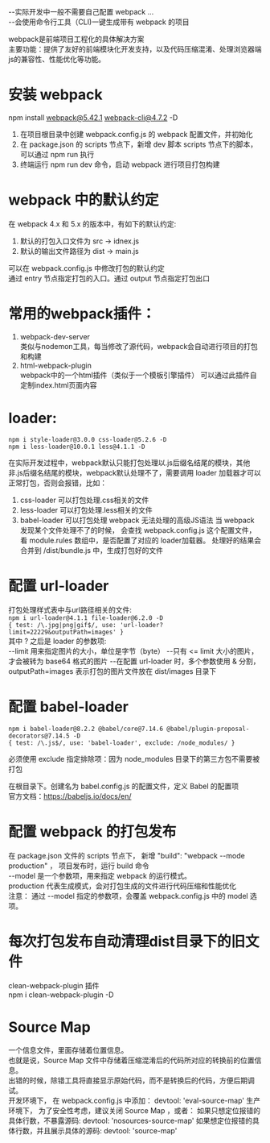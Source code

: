 --实际开发中一般不需要自己配置 webpack ...  
--会使用命令行工具（CLI)一键生成带有 webpack 的项目  


webpack是前端项目工程化的具体解决方案  
主要功能：提供了友好的前端模块化开发支持，以及代码压缩混淆、处理浏览器端js的兼容性、性能优化等功能。  

# 安装 webpack
npm install webpack@5.42.1 webpack-cli@4.7.2 -D  
1. 在项目根目录中创建 webpack.config.js 的 webpack 配置文件，并初始化
2. 在 package.json 的 scripts 节点下，新增 dev 脚本
    scripts 节点下的脚本，可以通过 npm run 执行
3. 终端运行 npm run dev 命令，启动 webpack 进行项目打包构建

# webpack 中的默认约定
在 webpack 4.x 和 5.x 的版本中，有如下的默认约定:   
1. 默认的打包入口文件为 src -> idnex.js
2. 默认的输出文件路径为 dist -> main.js

可以在 webpack.config.js 中修改打包的默认约定  
通过 entry 节点指定打包的入口。通过 output 节点指定打包出口  

# 常用的webpack插件：
1. webpack-dev-server  
    类似与nodemon工具，每当修改了源代码，webpack会自动进行项目的打包和构建
2. html-webpack-plugin  
    webpack中的一个html插件（类似于一个模板引擎插件）
    可以通过此插件自定制index.html页面内容


# loader:  
    npm i style-loader@3.0.0 css-loader@5.2.6 -D  
    npm i less-loader@10.0.1 less@4.1.1 -D  
在实际开发过程中，webpack默认只能打包处理以.js后缀名结尾的模块，其他非.js后缀名结尾的模块，webpack默认处理不了，需要调用 loader 加载器才可以正常打包，否则会报错，比如：
1. css-loader 可以打包处理.css相关的文件
2. less-loader 可以打包处理.less相关的文件
3. babel-loader 可以打包处理 webpack 无法处理的高级JS语法
当 webpack 发现某个文件处理不了的时候， 会查找 webpack.config.js 这个配置文件，看 module.rules 数组中，是否配置了对应的 loader加载器。
处理好的结果会合并到 /dist/bundle.js 中，生成打包好的文件


# 配置 url-loader
打包处理样式表中与url路径相关的文件:\
`npm i url-loader@4.1.1 file-loader@6.2.0 -D`\
`{ test: /\.jpg|png|gif$/, use: 'url-loader?limit=22229&outputPath=images' }`\
其中 ? 之后是 loader 的参数项:  
  --limit 用来指定图片的大小，单位是字节（byte）
  --只有 <= limit 大小的图片，才会被转为 base64 格式的图片
  --在配置 url-loader 时，多个参数使用 & 分割，outputPath=images 表示打包的图片文件放在 dist/images 目录下


# 配置 babel-loader
    npm i babel-loader@8.2.2 @babel/core@7.14.6 @babel/plugin-proposal-decorators@7.14.5 -D  
    { test: /\.js$/, use: 'babel-loader', exclude: /node_modules/ }  
必须使用 exclude 指定排除项：因为 node_modules 目录下的第三方包不需要被打包  

在根目录下。创建名为 babel.config.js 的配置文件，定义 Babel 的配置项  
官方文档：https://babeljs.io/docs/en/  

# 配置 webpack 的打包发布
在 package.json 文件的 scripts 节点下， 新增  "build": "webpack --mode production" ， 项目发布时，运行 build 命令  
--model 是一个参数项，用来指定 webpack 的运行模式。  
production 代表生成模式，会对打包生成的文件进行代码压缩和性能优化  
注意： 通过 --model 指定的参数项，会覆盖 webpack.config.js 中的 model 选项。  


# 每次打包发布自动清理dist目录下的旧文件
clean-webpack-plugin 插件  
    npm i clean-webpack-plugin -D  



# Source Map
一个信息文件，里面存储着位置信息。  
也就是说，Source Map 文件中存储着压缩混淆后的代码所对应的转换前的位置信息。  
出错的时候，除错工具将直接显示原始代码，而不是转换后的代码，方便后期调试。  
    开发环境下， 在 webpack.config.js 中添加：  devtool: 'eval-source-map'
    生产环境下， 为了安全性考虑，建议关闭 Source Map ，或者：
        如果只想定位报错的具体行数，不暴露源码:
            devtool: 'nosources-source-map'
        如果想定位报错的具体行数，并且展示具体的源码:
            devtool: 'source-map'
